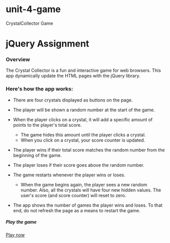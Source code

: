 # unit-4-game
CrystalCollector Game

# jQuery Assignment

### Overview

The Crystal Collector is a fun and interactive game for web browsers. This app dynamically update the HTML pages with the jQuery library.

### Here's how the app works:

   * There are four crystals displayed as buttons on the page.

   * The player will be shown a random number at the start of the game.

   * When the player clicks on a crystal, it will add a specific amount of points to the player's total score. 

     * The game hides this amount until the player clicks a crystal.
     * When you click on a crystal, your score counter is updated.

   * The player wins if their total score matches the random number from the beginning of the game.

   * The player loses if their score goes above the random number.

   * The game restarts whenever the player wins or loses.

     * When the game begins again, the player sees a new random number. Also, all the crystals will have four new hidden values. The user's score (and score counter) will reset to zero.

   * The app shows the number of games the player wins and loses. To that end, do not refresh the page as a means to restart the game.

##### Play the game

[Play now](https://pmutunga.github.io/unit-4-game/)